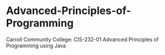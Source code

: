 # Advanced-Principles-of-Programming
Carroll Community College: CIS-232-01 Advanced Principles of Programming using Java
